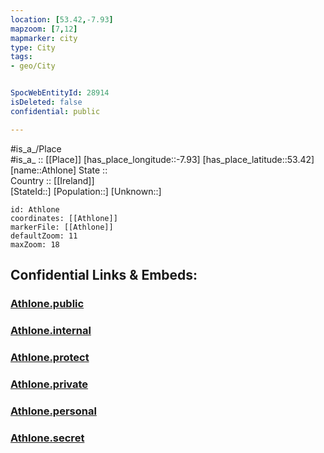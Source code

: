 ```yaml
---
location: [53.42,-7.93] 
mapzoom: [7,12] 
mapmarker: city 
type: City
tags:
- geo/City


SpocWebEntityId: 28914
isDeleted: false
confidential: public

---
```

#is_a_/Place  
#is_a_ :: [[Place]] 
[has_place_longitude::-7.93] 
[has_place_latitude::53.42] 
[name::Athlone] 
State ::  
Country :: [[Ireland]]  
[StateId::] 
[Population::] 
[Unknown::] 


```leaflet
id: Athlone
coordinates: [[Athlone]] 
markerFile: [[Athlone]] 
defaultZoom: 11 
maxZoom: 18
```


## Confidential Links & Embeds: 

### [Athlone.public](/_public/\Earth\Continent\Europe\Europe~North\Ireland\Ireland,Provinces\Leinster\Westmeath\CityAthlone.public.md) 

### [Athlone.internal](/_internal/\Earth\Continent\Europe\Europe~North\Ireland\Ireland,Provinces\Leinster\Westmeath\CityAthlone.internal.md) 

### [Athlone.protect](/_protect/\Earth\Continent\Europe\Europe~North\Ireland\Ireland,Provinces\Leinster\Westmeath\CityAthlone.protect.md) 

### [Athlone.private](/_private/\Earth\Continent\Europe\Europe~North\Ireland\Ireland,Provinces\Leinster\Westmeath\CityAthlone.private.md) 

### [Athlone.personal](/_personal/\Earth\Continent\Europe\Europe~North\Ireland\Ireland,Provinces\Leinster\Westmeath\CityAthlone.personal.md) 

### [Athlone.secret](/_secret/\Earth\Continent\Europe\Europe~North\Ireland\Ireland,Provinces\Leinster\Westmeath\CityAthlone.secret.md)

